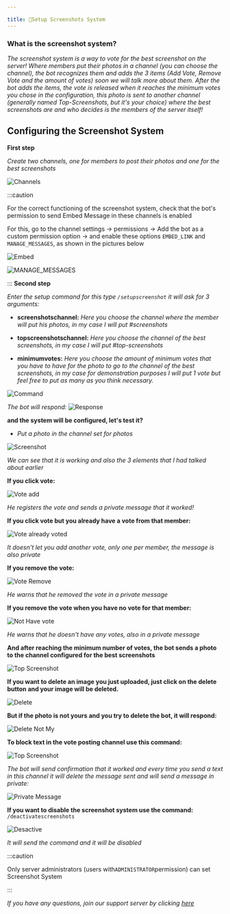 ```yaml
---

title: 📸Setup Screenshots System
---
```



### What is the screenshot system?

*The screenshot system is a way to vote for the best screenshot on the server! Where members put their photos in a channel (you can choose the channel), the bot recognizes them and adds the 3 items (Add Vote, Remove Vote and the amount of votes) soon we will talk more about them. After the bot adds the items, the vote is released when it reaches the minimum votes you chose in the configuration, this photo is sent to another channel (generally named Top-Screenshots, but it's your choice) where the best screenshots are and who decides is the members of the server itself!*


## Configuring the Screenshot System
**First step**

*Create two channels, one for members to post their photos and one for the best screenshots*


![Channels](../../assets/guides/english/canais.png)

:::caution
     
For the correct functioning of the screenshot system, check that the bot's permission to send Embed Message in these channels is enabled

For this, go to the channel settings -> permissions -> Add the bot as a custom permission option -> and enable these options ```EMBED_LINK``` and ```MANAGE_MESSAGES```, as shown in the pictures below

![Embed](../../assets/guides/english/embedlink.png)


![MANAGE_MESSAGES](../../assets/guides/english/manage.png)

:::
**Second step**


*Enter the setup command for this type ```/setupscreenshot``` 
it will ask for 3 arguments:*

* **screenshotschannel:** *Here you choose the channel where the member will put his photos, in my case I will put #screenshots*

* **topscreenshotschannel:** *Here you choose the channel of the best screenshots, in my case I will put #top-screenshots*

* **minimumvotes:** *Here you choose the amount of minimum votes that you have to have for the photo to go to the channel of the best screenshots, in my case for demonstration purposes I will put 1 vote but feel free to put as many as you think necessary.*

![Command](../../assets/guides/english/setupscreenshots.png)

*The bot will respond:*
![Response](../../assets/guides/english/responsescreen.png)

**and the system will be configured, let's test it?**

* *Put a photo in the channel set for photos*

![Screenshot](../../assets/guides/english/Screenshot.png)

*We can see that it is working and also the 3 elements that I had talked about earlier*

**If you click vote:**

![Vote add](../../assets/guides/english/vote.png)

*He registers the vote and sends a private message that it worked!*

**If you click vote but you already have a vote from that member:**

![Vote already voted](../../assets/guides/english/voteadd.png)

*It doesn't let you add another vote, only one per member, the message is also private*

**If you remove the vote:**

![Vote Remove](../../assets/guides/english/remove.png)

*He warns that he removed the vote in a private message*

**If you remove the vote when you have no vote for that member:**

![Not Have vote](../../assets/guides/english/nothavevote.png)

*He warns that he doesn't have any votes, also in a private message*

**And after reaching the minimum number of votes, the bot sends a photo to the channel configured for the best screenshots**

![Top Screenshot](../../assets/guides/english/top.png)

**If you want to delete an image you just uploaded, just click on the delete button and your image will be deleted.**

![Delete](../../assets/guides/english/delete.png)

**But if the photo is not yours and you try to delete the bot, it will respond:**

![Delete Not My](../../assets/guides/english/deletenotmy.png)


**To block text in the vote posting channel use this command:**

![Top Screenshot](../../assets/guides/english/notext.png)

*The bot will send confirmation that it worked and every time you send a text in this channel it will delete the message sent and will send a message in private:*

![Private Message](../../assets/guides/english/private.png)

**If you want to disable the screenshot system use the command:** ```/deactivatescreenshots ```


![Desactive](../../assets/guides/english/desactive.png)

*It will send the command and it will be disabled*


:::caution

Only server administrators (users with`ADMINISTRATOR`permission) can set Screenshot System

:::


*If you have any questions, join our support server by clicking [here](https://discord.com/invite/DEtGv4wUNX)*


